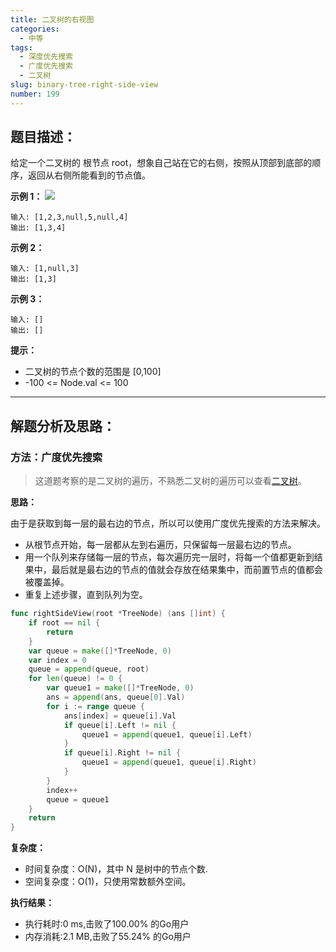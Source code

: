 ```yaml
---
title: 二叉树的右视图
categories:
  - 中等
tags:
  - 深度优先搜索
  - 广度优先搜索
  - 二叉树
slug: binary-tree-right-side-view
number: 199
---
```


## 题目描述：

给定一个二叉树的 根节点 root，想象自己站在它的右侧，按照从顶部到底部的顺序，返回从右侧所能看到的节点值。

**示例 1：**
![](/img/leetcode/199二叉树的右视图/tree.jpg)
```
输入: [1,2,3,null,5,null,4]
输出: [1,3,4]
```

**示例 2：**
```
输入: [1,null,3]
输出: [1,3]
```

**示例 3：**
```
输入: []
输出: []
```

**提示：**
- 二叉树的节点个数的范围是 [0,100]
- -100 <= Node.val <= 100 

---
## 解题分析及思路：

### 方法：广度优先搜索

> 这道题考察的是二叉树的遍历，不熟悉二叉树的遍历可以查看[二叉树](/bTree)。

**思路：**

由于是获取到每一层的最右边的节点，所以可以使用广度优先搜索的方法来解决。

- 从根节点开始，每一层都从左到右遍历，只保留每一层最右边的节点。
- 用一个队列来存储每一层的节点，每次遍历完一层时，将每一个值都更新到结果中，最后就是最右边的节点的值就会存放在结果集中，而前置节点的值都会被覆盖掉。
- 重复上述步骤，直到队列为空。



```go
func rightSideView(root *TreeNode) (ans []int) {
	if root == nil {
		return
	}
	var queue = make([]*TreeNode, 0)
	var index = 0
	queue = append(queue, root)
	for len(queue) != 0 {
		var queue1 = make([]*TreeNode, 0)
		ans = append(ans, queue[0].Val)
		for i := range queue {
			ans[index] = queue[i].Val
			if queue[i].Left != nil {
				queue1 = append(queue1, queue[i].Left)
			}
			if queue[i].Right != nil {
				queue1 = append(queue1, queue[i].Right)
			}
		}
		index++
		queue = queue1
	}
	return
}
```

**复杂度：**

- 时间复杂度：O(N)，其中 N 是树中的节点个数.
- 空间复杂度：O(1)，只使用常数额外空间。

**执行结果：**

- 执行耗时:0 ms,击败了100.00% 的Go用户
- 内存消耗:2.1 MB,击败了55.24% 的Go用户
